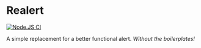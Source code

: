 # Realert
[![Node.JS CI](https://github.com/a-faraji/realert/actions/workflows/node.js.yml/badge.svg)](https://github.com/a-faraji/realert/actions/workflows/node.js.yml)

A simple replacement for a better functional alert. *Without the boilerplates!*
